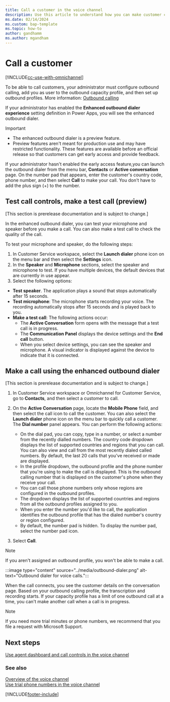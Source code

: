 ```yaml
---
title: Call a customer in the voice channel
description: Use this article to understand how you can make customer calls in Omnichannel for Customer Service.
ms.date: 02/14/2024
ms.custom: bap-template
ms.topic: how-to
author: gandhamm
ms.author: mgandham
---
```


# Call a customer

[!INCLUDE[cc-use-with-omnichannel](../../includes/cc-use-with-omnichannel.md)]

To be able to call customers, your administrator must configure outbound calling, add you as user to the outbound capacity profile, and then set up outbound profiles. More information: [Outbound calling](../administer/voice-channel-outbound-calling.md)

If your administrator has enabled the  **Enhanced outbound dialer experience** setting definition in Power Apps, you will see the enhanced outbound dialer.
> [!IMPORTANT]
> - The enhanced outbound dialer is a preview feature.
> - Preview features aren't meant for production use and may have restricted functionality. These features are available before an official release so that customers can get early access and provide feedback.

If your administrator hasn't enabled the early access feature,you can launch the outbound dialer from the menu bar, **Contacts** or **Active conversation** page. On the number pad that appears, enter the customer's country code, phone number, and then select **Call** to make your call. You don't have to add the plus sign (+) to the number.

## Test call controls, make a test call (preview)

[This section is prerelease documentation and is subject to change.]

 In the enhanced outbound dialer, you can test your microphone and speaker before you make a call. You can also make a test call to check the quality of the call.

To test your microphone and speaker, do the following steps:

1. In Customer Service workspace, select the **Launch dialer** phone icon on the menu bar and then select the **Settings** icon. 
1. In the **Speaker** and **Microphone** sections, select the speaker and microphone to test. If you have multiple devices, the default devices that are currently in use appear.
1. Select the following options:
  - **Test speaker**. The application plays a sound that stops automatically after 15 seconds.
  -  **Test microphone**: The microphone starts recording your voice. The recording automatically stops after 15 seconds and is played back to you.
  - **Make a test call**: The following actions occur:
    - The **Active Conversation** form opens with the message that a test call is in progress. 
    - The **Communication Panel** displays the device settings and the **End call** button. 
    - When you select device settings, you can see the speaker and microphone. A visual indicator is displayed against the device to indicate that it is connected. 

## Make a call using the enhanced outbound dialer

[This section is prerelease documentation and is subject to change.]

1. In Customer Service workspace or Omnichannel for Customer Service, go to **Contacts**, and then select a customer to call.
2. On the **Active Conversation** page, locate the **Mobile Phone** field, and then select the call icon to call the customer. You can also select the **Launch dialer** phone icon on the menu bar to quickly call a customer.
     The **Dial number** panel appears. You can perform the following actions:
     - On the dial pad, you can copy, type in a number, or select a number from the recently dialled numbers. The country code dropdown displays the list of supported countries and regions that you can call. You can also view and call from the most recently dialed called numbers. By default, the last 20 calls that you’ve received or made are displayed.
     - In the profile dropdown, the outbound profile and the phone number that you're using to make the call is displayed. This is the outbound calling number that is displayed on the customer's phone when they receive your call.
     - You can call those phone numbers only whose regions are configured in the outbound profiles.
     - The dropdown displays the list of supported countries and regions from all the outbound profiles assigned to you. 
     - When you enter the number you'd like to call, the application identifies the outbound profile that has the dialed number's country or region configured.
     - By default, the number pad is hidden. To display the number pad, select the number pad icon.

3. Select **Call**. 

 > [!NOTE]
 > If you aren't assigned an outbound profile, you won't be able to make a call.

 :::image type="content" source="../media/outbound-dialer.png" alt-text="Outbound dialer for voice calls.":::

When the call connects, you see the customer details on the conversation page. Based on your outbound calling profile, the transcription and recording starts. If your capacity profile has a limit of one outbound call at a time, you can't make another call when a call is in progress.

> [!NOTE]
> If you need more trial minutes or phone numbers, we recommend that you file a request with Microsoft Support.

## Next steps
[Use agent dashboard and call controls in the voice channel](voice-channel-agent-experience.md)  

### See also

[Overview of the voice channel](../administer/voice-channel.md)  
[Use trial phone numbers in the voice channel](../administer/voice-channel-trial-phone-numbers.md)

[!INCLUDE[footer-include](../../includes/footer-banner.md)]
